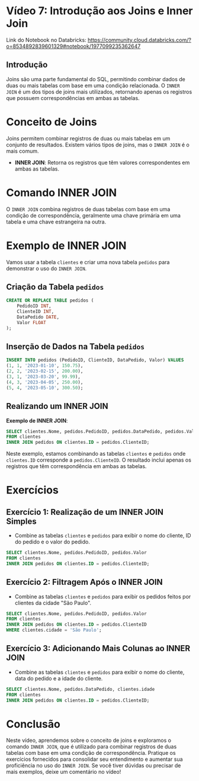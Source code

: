 # Vídeo 7: Introdução aos Joins e Inner Join

Link do Notebook no Databricks: https://community.cloud.databricks.com/?o=8534892839601329#notebook/1977099235362647

## Introdução

Joins são uma parte fundamental do SQL, permitindo combinar dados de duas ou mais tabelas com base em uma condição relacionada. O `INNER JOIN` é um dos tipos de joins mais utilizados, retornando apenas os registros que possuem correspondências em ambas as tabelas.

# Conceito de Joins

Joins permitem combinar registros de duas ou mais tabelas em um conjunto de resultados. Existem vários tipos de joins, mas o `INNER JOIN` é o mais comum. 

- **INNER JOIN**: Retorna os registros que têm valores correspondentes em ambas as tabelas.

# Comando INNER JOIN

O `INNER JOIN` combina registros de duas tabelas com base em uma condição de correspondência, geralmente uma chave primária em uma tabela e uma chave estrangeira na outra.

# Exemplo de INNER JOIN

Vamos usar a tabela `clientes` e criar uma nova tabela `pedidos` para demonstrar o uso do `INNER JOIN`.

## Criação da Tabela `pedidos`

```sql
CREATE OR REPLACE TABLE pedidos (
    PedidoID INT,
    ClienteID INT,
    DataPedido DATE,
    Valor FLOAT
);
```

## Inserção de Dados na Tabela `pedidos`

```sql
INSERT INTO pedidos (PedidoID, ClienteID, DataPedido, Valor) VALUES
(1, 1, '2023-01-10', 150.75),
(2, 2, '2023-02-15', 200.00),
(3, 1, '2023-03-20', 99.99),
(4, 3, '2023-04-05', 250.00),
(5, 4, '2023-05-10', 300.50);
```

## Realizando um INNER JOIN

**Exemplo de INNER JOIN**:

```sql
SELECT clientes.Nome, pedidos.PedidoID, pedidos.DataPedido, pedidos.Valor
FROM clientes
INNER JOIN pedidos ON clientes.ID = pedidos.ClienteID;
```

Neste exemplo, estamos combinando as tabelas `clientes` e `pedidos` onde `clientes.ID` corresponde a `pedidos.ClienteID`. O resultado inclui apenas os registros que têm correspondência em ambas as tabelas.

# Exercícios

## Exercício 1: Realização de um INNER JOIN Simples

- Combine as tabelas `clientes` e `pedidos` para exibir o nome do cliente, ID do pedido e o valor do pedido.

```sql
SELECT clientes.Nome, pedidos.PedidoID, pedidos.Valor
FROM clientes
INNER JOIN pedidos ON clientes.ID = pedidos.ClienteID;
```

## Exercício 2: Filtragem Após o INNER JOIN

- Combine as tabelas `clientes` e `pedidos` para exibir os pedidos feitos por clientes da cidade "São Paulo".

```sql
SELECT clientes.Nome, pedidos.PedidoID, pedidos.Valor
FROM clientes
INNER JOIN pedidos ON clientes.ID = pedidos.ClienteID
WHERE clientes.cidade = 'São Paulo';
```

## Exercício 3: Adicionando Mais Colunas ao INNER JOIN

- Combine as tabelas `clientes` e `pedidos` para exibir o nome do cliente, data do pedido e a idade do cliente.

```sql
SELECT clientes.Nome, pedidos.DataPedido, clientes.idade
FROM clientes
INNER JOIN pedidos ON clientes.ID = pedidos.ClienteID;
```

# Conclusão

Neste vídeo, aprendemos sobre o conceito de joins e exploramos o comando `INNER JOIN`, que é utilizado para combinar registros de duas tabelas com base em uma condição de correspondência. Pratique os exercícios fornecidos para consolidar seu entendimento e aumentar sua proficiência no uso do `INNER JOIN`. Se você tiver dúvidas ou precisar de mais exemplos, deixe um comentário no vídeo!
